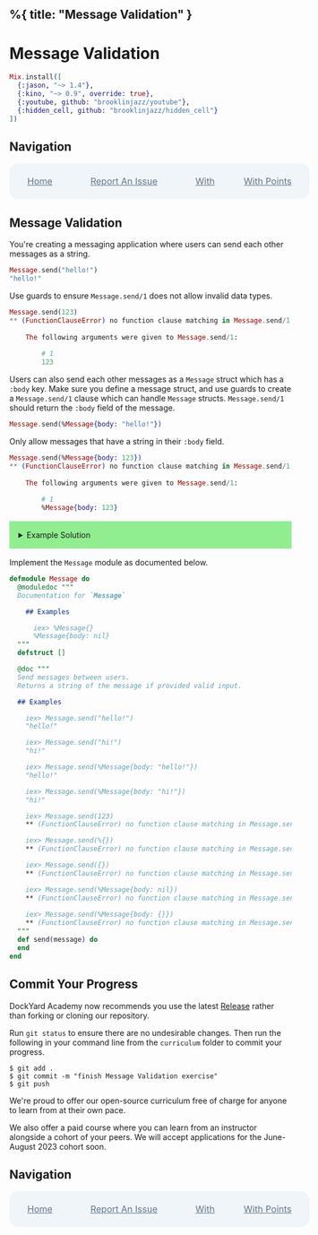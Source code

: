 %{
  title: "Message Validation"
}
---
# Message Validation

```elixir
Mix.install([
  {:jason, "~> 1.4"},
  {:kino, "~> 0.9", override: true},
  {:youtube, github: "brooklinjazz/youtube"},
  {:hidden_cell, github: "brooklinjazz/hidden_cell"}
])
```

## Navigation

<div style="display: flex; align-items: center; width: 100%; justify-content: space-between; font-size: 1rem; color: #61758a; background-color: #f0f5f9; height: 4rem; padding: 0 1rem; border-radius: 1rem;">
<div style="display: flex;">
<i class="ri-home-fill"></i>
<a style="display: flex; color: #61758a; margin-left: 1rem;" href="../start.livemd">Home</a>
</div>
<div style="display: flex;">
<i class="ri-bug-fill"></i>
<a style="display: flex; color: #61758a; margin-left: 1rem;" href="https://github.com/DockYard-Academy/curriculum/issues/new?assignees=&labels=&template=issue.md&title=Message Validation">Report An Issue</a>
</div>
<div style="display: flex;">
<i class="ri-arrow-left-fill"></i>
<a style="display: flex; color: #61758a; margin-left: 1rem;" href="../reading/with.livemd">With</a>
</div>
<div style="display: flex;">
<a style="display: flex; color: #61758a; margin-right: 1rem;" href="../exercises/with_points.livemd">With Points</a>
<i class="ri-arrow-right-fill"></i>
</div>
</div>

## Message Validation

You're creating a messaging application where users can send each other messages as a string.

<!-- livebook:{"force_markdown":true} -->

```elixir
Message.send("hello!")
"hello!"
```

Use guards to ensure `Message.send/1` does not allow invalid data types.

<!-- livebook:{"force_markdown":true} -->

```elixir
Message.send(123)
** (FunctionClauseError) no function clause matching in Message.send/1    
    
    The following arguments were given to Message.send/1:
    
        # 1
        123
```

Users can also send each other messages as a `Message` struct which has a `:body` key.
Make sure you define a message struct, and use guards to create a `Message.send/1` clause which can handle `Message` structs. `Message.send/1` should return the `:body` field of the message.

<!-- livebook:{"force_markdown":true} -->

```elixir
Message.send(%Message{body: "hello!"})

```

Only allow messages that have a string in their `:body` field.

<!-- livebook:{"force_markdown":true} -->

```elixir
Message.send(%Message{body: 123})
** (FunctionClauseError) no function clause matching in Message.send/1    
    
    The following arguments were given to Message.send/1:
    
        # 1
        %Message{body: 123}
```

<details style="background-color: lightgreen; padding: 1rem; margin: 1rem 0;">
<summary>Example Solution</summary>

```elixir
defmodule Message do
  defstruct [:body]
  def send(message) when is_binary(message) do
    message
  end

  def send(message) when is_binary(message.body) do
    message.body
  end
end
```

</details>

Implement the `Message` module as documented below.

```elixir
defmodule Message do
  @moduledoc """
  Documentation for `Message`

    ## Examples

      iex> %Message{}
      %Message{body: nil}
  """
  defstruct []

  @doc """
  Send messages between users.
  Returns a string of the message if provided valid input.

  ## Examples

    iex> Message.send("hello!")
    "hello!"

    iex> Message.send("hi!")
    "hi!"

    iex> Message.send(%Message{body: "hello!"})
    "hello!"

    iex> Message.send(%Message{body: "hi!"})
    "hi!"

    iex> Message.send(123)
    ** (FunctionClauseError) no function clause matching in Message.send/1

    iex> Message.send(%{})
    ** (FunctionClauseError) no function clause matching in Message.send/1

    iex> Message.send({})
    ** (FunctionClauseError) no function clause matching in Message.send/1

    iex> Message.send(%Message{body: nil})
    ** (FunctionClauseError) no function clause matching in Message.send/1
        
    iex> Message.send(%Message{body: {}})
    ** (FunctionClauseError) no function clause matching in Message.send/1
  """
  def send(message) do
  end
end
```

## Commit Your Progress

DockYard Academy now recommends you use the latest [Release](https://github.com/DockYard-Academy/curriculum/releases) rather than forking or cloning our repository.

Run `git status` to ensure there are no undesirable changes.
Then run the following in your command line from the `curriculum` folder to commit your progress.

```
$ git add .
$ git commit -m "finish Message Validation exercise"
$ git push
```

We're proud to offer our open-source curriculum free of charge for anyone to learn from at their own pace.

We also offer a paid course where you can learn from an instructor alongside a cohort of your peers.
We will accept applications for the June-August 2023 cohort soon.

## Navigation

<div style="display: flex; align-items: center; width: 100%; justify-content: space-between; font-size: 1rem; color: #61758a; background-color: #f0f5f9; height: 4rem; padding: 0 1rem; border-radius: 1rem;">
<div style="display: flex;">
<i class="ri-home-fill"></i>
<a style="display: flex; color: #61758a; margin-left: 1rem;" href="../start.livemd">Home</a>
</div>
<div style="display: flex;">
<i class="ri-bug-fill"></i>
<a style="display: flex; color: #61758a; margin-left: 1rem;" href="https://github.com/DockYard-Academy/curriculum/issues/new?assignees=&labels=&template=issue.md&title=Message Validation">Report An Issue</a>
</div>
<div style="display: flex;">
<i class="ri-arrow-left-fill"></i>
<a style="display: flex; color: #61758a; margin-left: 1rem;" href="../reading/with.livemd">With</a>
</div>
<div style="display: flex;">
<a style="display: flex; color: #61758a; margin-right: 1rem;" href="../exercises/with_points.livemd">With Points</a>
<i class="ri-arrow-right-fill"></i>
</div>
</div>

